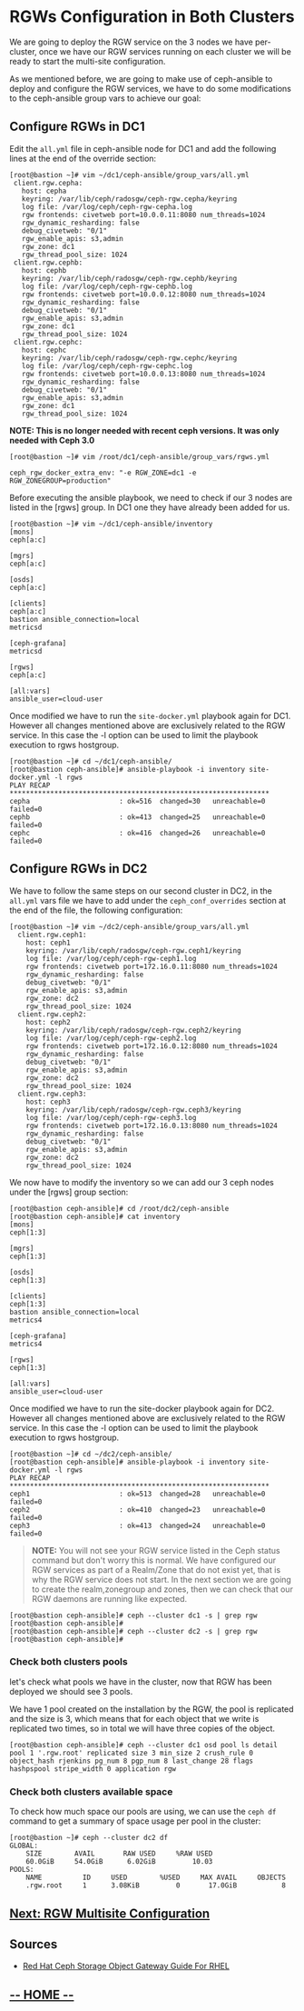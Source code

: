 # RGWs Configuration in Both Clusters

We are going to deploy the RGW service on the 3 nodes we have per-cluster, once we have our RGW services running on each cluster we will be ready to start the multi-site configuration.

As we mentioned before, we are going to make use of ceph-ansible to deploy and configure the RGW services, we have to do some modifications to the ceph-ansible group vars to achieve our goal:

## Configure RGWs in DC1

Edit the `all.yml` file in ceph-ansible node for DC1 and add the following lines at the end of the override section:
 ```
[root@bastion ~]# vim ~/dc1/ceph-ansible/group_vars/all.yml
  client.rgw.cepha:
    host: cepha
    keyring: /var/lib/ceph/radosgw/ceph-rgw.cepha/keyring
    log file: /var/log/ceph/ceph-rgw-cepha.log
    rgw frontends: civetweb port=10.0.0.11:8080 num_threads=1024
    rgw_dynamic_resharding: false
    debug_civetweb: "0/1"
    rgw_enable_apis: s3,admin
    rgw_zone: dc1
    rgw_thread_pool_size: 1024
  client.rgw.cephb:
    host: cephb
    keyring: /var/lib/ceph/radosgw/ceph-rgw.cephb/keyring
    log file: /var/log/ceph/ceph-rgw-cephb.log
    rgw frontends: civetweb port=10.0.0.12:8080 num_threads=1024
    rgw_dynamic_resharding: false
    debug_civetweb: "0/1"
    rgw_enable_apis: s3,admin
    rgw_zone: dc1
    rgw_thread_pool_size: 1024
  client.rgw.cephc:
    host: cephc
    keyring: /var/lib/ceph/radosgw/ceph-rgw.cephc/keyring
    log file: /var/log/ceph/ceph-rgw-cephc.log
    rgw frontends: civetweb port=10.0.0.13:8080 num_threads=1024
    rgw_dynamic_resharding: false
    debug_civetweb: "0/1"
    rgw_enable_apis: s3,admin
    rgw_zone: dc1
    rgw_thread_pool_size: 1024
```

**NOTE: This is no longer needed with recent ceph versions. It was only needed with Ceph 3.0**
```
[root@bastion ~]# vim /root/dc1/ceph-ansible/group_vars/rgws.yml

ceph_rgw_docker_extra_env: "-e RGW_ZONE=dc1 -e RGW_ZONEGROUP=production"
```

Before executing the ansible playbook, we need to check if our 3 nodes are listed in the [rgws] group. In DC1 one they have already been added for us.
```
[root@bastion ~]# vim ~/dc1/ceph-ansible/inventory
[mons]
ceph[a:c]

[mgrs]
ceph[a:c]

[osds]
ceph[a:c]

[clients]
ceph[a:c]
bastion ansible_connection=local
metricsd

[ceph-grafana]
metricsd

[rgws]
ceph[a:c]

[all:vars]
ansible_user=cloud-user
```

Once modified we have to run the `site-docker.yml` playbook again for DC1. However all changes mentioned above are exclusively related to the RGW service. In this case the -l option can be used to limit the playbook execution to rgws hostgroup.

```
[root@bastion ~]# cd ~/dc1/ceph-ansible/
[root@bastion ceph-ansible]# ansible-playbook -i inventory site-docker.yml -l rgws
PLAY RECAP ****************************************************************
cepha                      : ok=516  changed=30   unreachable=0    failed=0   
cephb                      : ok=413  changed=25   unreachable=0    failed=0   
cephc                      : ok=416  changed=26   unreachable=0    failed=0
```

## Configure RGWs in DC2

We have to follow the same steps on our second cluster in DC2, in the `all.yml` vars file we have to add under the `ceph_conf_overrides` section at the end of the file, 
the following configuration:
```
[root@bastion ~]# vim ~/dc2/ceph-ansible/group_vars/all.yml
  client.rgw.ceph1:
    host: ceph1
    keyring: /var/lib/ceph/radosgw/ceph-rgw.ceph1/keyring
    log file: /var/log/ceph/ceph-rgw-ceph1.log
    rgw frontends: civetweb port=172.16.0.11:8080 num_threads=1024
    rgw_dynamic_resharding: false
    debug_civetweb: "0/1"
    rgw_enable_apis: s3,admin
    rgw_zone: dc2
    rgw_thread_pool_size: 1024
  client.rgw.ceph2:
    host: ceph2
    keyring: /var/lib/ceph/radosgw/ceph-rgw.ceph2/keyring
    log file: /var/log/ceph/ceph-rgw-ceph2.log
    rgw frontends: civetweb port=172.16.0.12:8080 num_threads=1024
    rgw_dynamic_resharding: false
    debug_civetweb: "0/1"
    rgw_enable_apis: s3,admin
    rgw_zone: dc2
    rgw_thread_pool_size: 1024
  client.rgw.ceph3:
    host: ceph3
    keyring: /var/lib/ceph/radosgw/ceph-rgw.ceph3/keyring
    log file: /var/log/ceph/ceph-rgw-ceph3.log
    rgw frontends: civetweb port=172.16.0.13:8080 num_threads=1024
    rgw_dynamic_resharding: false
    debug_civetweb: "0/1"
    rgw_enable_apis: s3,admin
    rgw_zone: dc2
    rgw_thread_pool_size: 1024
```


We now have to modify the inventory so we can add our 3 ceph nodes under the [rgws] group section:
```
[root@bastion ceph-ansible]# cd /root/dc2/ceph-ansible
[root@bastion ceph-ansible]# cat inventory 
[mons]
ceph[1:3]

[mgrs]
ceph[1:3]

[osds]
ceph[1:3]

[clients]
ceph[1:3]
bastion ansible_connection=local
metrics4

[ceph-grafana]
metrics4

[rgws]
ceph[1:3]

[all:vars]
ansible_user=cloud-user

```


Once modified we have to run the site-docker playbook again for DC2. However all changes mentioned above are exclusively related to the RGW service. 
In this case the -l option can be used to limit the playbook execution to rgws hostgroup.
```
[root@bastion ~]# cd ~/dc2/ceph-ansible/
[root@bastion ceph-ansible]# ansible-playbook -i inventory site-docker.yml -l rgws
PLAY RECAP ****************************************************************
ceph1                      : ok=513  changed=28   unreachable=0    failed=0   
ceph2                      : ok=410  changed=23   unreachable=0    failed=0   
ceph3                      : ok=413  changed=24   unreachable=0    failed=0
```

>**NOTE:** You will not see your RGW service listed in the Ceph status command but don't worry this is normal. We have configured our RGW services as part of a Realm/Zone that do not exist yet, that is why the RGW service does not start. In the next section we are going to create the realm,zonegroup and zones, then we can check that our RGW daemons are running like expected.
```
[root@bastion ceph-ansible]# ceph --cluster dc1 -s | grep rgw
[root@bastion ceph-ansible]# 
[root@bastion ceph-ansible]# ceph --cluster dc2 -s | grep rgw
[root@bastion ceph-ansible]#
```

### Check both clusters pools

let's check what pools we have in the cluster, now that RGW has been deployed we should see 3 pools.

We have 1 pool created on the installation by the RGW, the pool is replicated and the size is 3, which means that for each object that we write is replicated two times, so in total we will have three copies of the object.
```
[root@bastion ceph-ansible]# ceph --cluster dc1 osd pool ls detail
pool 1 '.rgw.root' replicated size 3 min_size 2 crush_rule 0 object_hash rjenkins pg_num 8 pgp_num 8 last_change 28 flags hashpspool stripe_width 0 application rgw
```

### Check both clusters available space

To check how much space our pools are using, we can use the `ceph df` command to get a summary of space usage per pool in the cluster:
```
[root@bastion ~]# ceph --cluster dc2 df
GLOBAL:
    SIZE        AVAIL       RAW USED     %RAW USED 
    60.0GiB     54.0GiB      6.02GiB         10.03 
POOLS:
    NAME          ID     USED        %USED     MAX AVAIL     OBJECTS 
    .rgw.root     1      3.08KiB         0       17.0GiB           8 

```


## [**Next: RGW Multisite Configuration**](https://redhatsummitlabs.gitlab.io/red-hat-ceph-storage-building-an-object-storage-active-active-multisite-solution/#/scenario3/03-RadosGW_Multisite_Configuration)

## Sources

* [Red Hat Ceph Storage Object Gateway Guide For RHEL](https://access.redhat.com/documentation/en-us/red_hat_ceph_storage/3/html-single/object_gateway_guide_for_red_hat_enterprise_linux/index)

## [**-- HOME --**](https://redhatsummitlabs.gitlab.io/red-hat-ceph-storage-building-an-object-storage-active-active-multisite-solution/#/)
